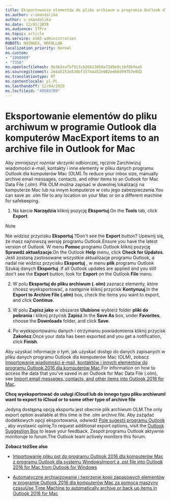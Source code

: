 ```yaml
---
title: Eksportowanie elementów do pliku archiwum w programie Outlook dla komputerów Mac
ms.author: v-smandalika
author: v-smandalika
ms.date: 12/01/2020
ms.audience: ITPro
ms.topic: article
ms.service: o365-administration
ROBOTS: NOINDEX, NOFOLLOW
localization_priority: Normal
ms.custom:
- "1800009"
- "7350"
ms.openlocfilehash: 8e363cafbf913cb26b130b9a73d9e9c1bf8bfea5
ms.sourcegitcommit: 2e4a5153e530bf15744a52e982eeb0d99757e9d2
ms.translationtype: MT
ms.contentlocale: pl-PL
ms.lasthandoff: 12/04/2020
ms.locfileid: "49583709"
---
```

# <a name="export-items-to-an-archive-file-in-outlook-for-mac"></a><span data-ttu-id="ee48f-102">Eksportowanie elementów do pliku archiwum w programie Outlook dla komputerów Mac</span><span class="sxs-lookup"><span data-stu-id="ee48f-102">Export items to an archive file in Outlook for Mac</span></span>

<span data-ttu-id="ee48f-103">Aby zmniejszyć rozmiar skrzynki odbiorczej, ręcznie Zarchiwizuj wiadomości e-mail, kontakty i inne elementy w pliku danych programu Outlook dla komputerów Mac (OLM).</span><span class="sxs-lookup"><span data-stu-id="ee48f-103">To reduce your inbox size, manually archive email messages, contacts, and other items to an Outlook for Mac Data File (.olm).</span></span> <span data-ttu-id="ee48f-104">Plik OLM można zapisać w dowolnej lokalizacji na komputerze Mac lub na innym komputerze w celu jego zabezpieczenia.</span><span class="sxs-lookup"><span data-stu-id="ee48f-104">You can save an .olm file to any location on your Mac or on a different machine for safekeeping.</span></span>

1. <span data-ttu-id="ee48f-105">Na karcie **Narzędzia** kliknij pozycję **Eksportuj**.</span><span class="sxs-lookup"><span data-stu-id="ee48f-105">On the **Tools** tab, click **Export**.</span></span>

> [!NOTE]
> <span data-ttu-id="ee48f-106">Nie widzisz przycisku **Eksportuj** ?</span><span class="sxs-lookup"><span data-stu-id="ee48f-106">Don't see the **Export** button?</span></span> <span data-ttu-id="ee48f-107">Upewnij się, że masz najnowszą wersję programu Outlook.</span><span class="sxs-lookup"><span data-stu-id="ee48f-107">Ensure you have the latest version of Outlook.</span></span> <span data-ttu-id="ee48f-108">W menu **Pomoc** programu Outlook kliknij pozycję **Sprawdź aktualizacje**.</span><span class="sxs-lookup"><span data-stu-id="ee48f-108">On the Outlook **Help** menu, click **Check for Updates**.</span></span> <span data-ttu-id="ee48f-109">Jeśli zostaną zastosowane wszystkie aktualizacje programu Outlook, a nadal nie widzisz przycisku **Eksportuj** , w menu **plik** programu Outlook Szukaj danych **Eksportuj** .</span><span class="sxs-lookup"><span data-stu-id="ee48f-109">If all Outlook updates are applied and you still don't see the **Export** button, look for **Export** on the Outlook **File** menu.</span></span>

2. <span data-ttu-id="ee48f-110">W polu **Eksportuj do pliku archiwum (. olm)** zaznacz elementy, które chcesz wyeksportować, a następnie kliknij przycisk **Kontynuuj**.</span><span class="sxs-lookup"><span data-stu-id="ee48f-110">In the **Export to Archive File (.olm)** box, check the items you want to export, and click **Continue**.</span></span>

3. <span data-ttu-id="ee48f-111">W polu **Zapisz jako** w obszarze **Ulubione** wybierz folder **pliki do pobrania** i kliknij przycisk **Zapisz**.</span><span class="sxs-lookup"><span data-stu-id="ee48f-111">In the **Save As** box, under **Favorites**, choose the **Downloads** folder, and click **Save**.</span></span>

4. <span data-ttu-id="ee48f-112">Po wyeksportowaniu danych i otrzymaniu powiadomienia kliknij przycisk **Zakończ**.</span><span class="sxs-lookup"><span data-stu-id="ee48f-112">Once your data has been exported and you get a notification, click **Finish**.</span></span>

<span data-ttu-id="ee48f-113">Aby uzyskać informacje o tym, jak uzyskać dostęp do danych zapisanych w pliku danych programu Outlook dla komputerów Mac (OLM), zobacz [Importowanie wiadomości e-mail, kontaktów i innych elementów do programu Outlook 2016 dla komputerów Mac](https://support.microsoft.com/office/import-and-export-outlook-email-contacts-and-calendar-92577192-3881-4502-b79d-c3bbada6c8ef#ID0EAACAAA=macOS).</span><span class="sxs-lookup"><span data-stu-id="ee48f-113">For information on how to access the data that you've saved in an Outlook for Mac Data File (.olm), see [Import email messages, contacts, and other items into Outlook 2016 for Mac](https://support.microsoft.com/office/import-and-export-outlook-email-contacts-and-calendar-92577192-3881-4502-b79d-c3bbada6c8ef#ID0EAACAAA=macOS).</span></span>

<span data-ttu-id="ee48f-114">**Chcę wyeksportować do usługi iCloud lub do innego typu pliku archiwum**</span><span class="sxs-lookup"><span data-stu-id="ee48f-114">**I want to export to iCloud or to some other type of archive file**</span></span>

<span data-ttu-id="ee48f-115">Jedyną dostępną opcją eksportu jest obecnie plik archiwum OLM.</span><span class="sxs-lookup"><span data-stu-id="ee48f-115">The only export option available at this time is the .olm archive file.</span></span> <span data-ttu-id="ee48f-116">Aby zażądać dodatkowych opcji eksportowania, odwiedź [Pole sugestii programu Outlook](https://outlook.uservoice.com/) , aby wystawić opinię.</span><span class="sxs-lookup"><span data-stu-id="ee48f-116">To request additional export options, visit the [Outlook Suggestion Box](https://outlook.uservoice.com/) to leave your feedback.</span></span> <span data-ttu-id="ee48f-117">Zespół programu Outlook aktywnie monitoruje to forum.</span><span class="sxs-lookup"><span data-stu-id="ee48f-117">The Outlook team actively monitors this forum.</span></span>

<span data-ttu-id="ee48f-118">**Zobacz też**</span><span class="sxs-lookup"><span data-stu-id="ee48f-118">**See also**</span></span>

- [<span data-ttu-id="ee48f-119">Importowanie pliku pst do programu Outlook 2016 dla komputerów Mac z programu Outlook dla systemu Windows</span><span class="sxs-lookup"><span data-stu-id="ee48f-119">Import a .pst file into Outlook 2016 for Mac from Outlook for Windows</span></span>](https://support.microsoft.com/office/import-a-pst-file-into-outlook-for-mac-from-outlook-for-windows-b4a6a1d6-94bb-4c85-a4fc-a83dc690e18c)

- [<span data-ttu-id="ee48f-120">Automatyczne archiwizowanie i tworzenie kopii zapasowych elementów w programie Outlook 2016 dla komputerów Mac za pomocą maszyny czasu</span><span class="sxs-lookup"><span data-stu-id="ee48f-120">Use Time Machine to automatically archive or back up items in Outlook 2016 for Mac</span></span>](https://support.microsoft.com/office/automatically-archive-or-back-up-outlook-for-mac-items-441fcce5-2262-4b64-ac8c-fa949df989f5)
